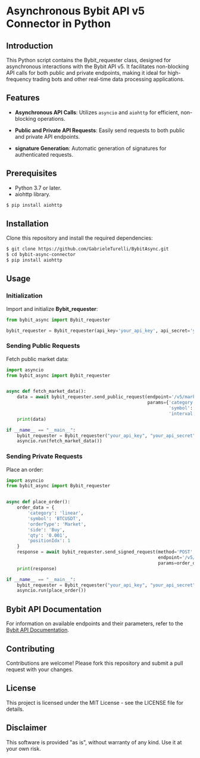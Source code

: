 # Asynchronous Bybit API v5 Connector in Python
## Introduction
This Python script contains the Bybit_requester class, designed for asynchronous interactions with the Bybit API v5. It facilitates non-blocking API calls for both public and private endpoints, making it ideal for high-frequency trading bots and other real-time data processing applications.

## Features
- **Asynchronous API Calls**: Utilizes `asyncio` and `aiohttp` for efficient, non-blocking operations.

- **Public and Private API Requests**: Easily send requests to both public and private API endpoints.

- **signature Generation**: Automatic generation of signatures for authenticated requests.

## Prerequisites
- Python 3.7 or later.
- aiohttp library.
```bash
$ pip install aiohttp
```

## Installation
Clone this repository and install the required dependencies:

```bash
$ git clone https://github.com/GabrieleTurelli/BybitAsync.git
$ cd bybit-async-connector
$ pip install aiohttp
```
## Usage
### Initialization


Import and initialize **Bybit_requester**:

```python
from bybit_async import Bybit_requester

bybit_requester = Bybit_requester(api_key='your_api_key', api_secret='your_api_secret')
```

### Sending Public Requests

Fetch public market data:

```python
import asyncio
from bybit_async import Bybit_requester


async def fetch_market_data():
    data = await bybit_requester.send_public_request(endpoint='/v5/market/kline', 
                                                     params={'category':'linear',
                                                             'symbol': 'BTCUSDT',
                                                             'interval':'D'})
    print(data)

if __name__ == "__main__":
    bybit_requester = Bybit_requester("your_api_key", "your_api_secret")
    asyncio.run(fetch_market_data())
```
### Sending Private Requests
Place an order:

```python
import asyncio
from bybit_async import Bybit_requester


async def place_order():
    order_data = {
        'category': 'linear',
        'symbol': 'BTCUSDT',
        'orderType': 'Market',
        'side': 'Buy',
        'qty': '0.001',
        'positionIdx': 1
    }
    response = await bybit_requester.send_signed_request(method='POST',
                                                         endpoint='/v5/order/create',
                                                         params=order_data)
    print(response)

if __name__ == "__main__":
    bybit_requester = Bybit_requester("your_api_key", "your_api_secret")
    asyncio.run(place_order())
```
## Bybit API Documentation
For information on available endpoints and their parameters, refer to the [Bybit API Documentation](https://bybit-exchange.github.io/docs/v5/intro).

## Contributing
Contributions are welcome! Please fork this repository and submit a pull request with your changes.

## License
This project is licensed under the MIT License - see the LICENSE file for details.

## Disclaimer
This software is provided "as is", without warranty of any kind. Use it at your own risk.

